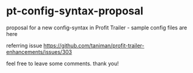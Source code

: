 # pt-config-syntax-proposal
proposal for a new config-syntax in Profit Trailer - sample config files are here

referring issue https://github.com/taniman/profit-trailer-enhancements/issues/303

feel free to leave some comments. thank you!
